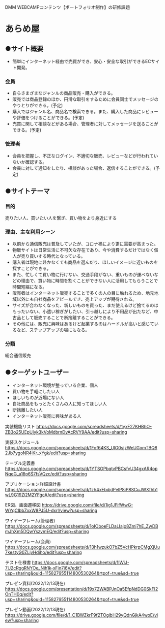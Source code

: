 DMM WEBCAMPコンテンツ【ポートフォリオ制作】の研修課題

# あらめ屋

## ●サイト概要
- 簡単にインターネット経由で売買ができ、安心・安全な取引ができるECサイト開発。

### 会員
- 自らさまざまなジャンルの商品販売・購入ができる。
- 販売では商品登録のほか、円滑な取引をするために会員同士でメッセージのやりとりができる。(予定)
- 購入ではジャンル名、商品名で検索できる。また、購入した商品にレビューや評価をつけることができる。(予定)
- 売買に関して相談などがある場合、管理者に対してメッセージを送ることができる。(予定)

### 管理者
- 会員を把握し、不正なログイン、不適切な販売、レビューなどが行われていないか確認する。
- 会員に対して通知をしたり、相談があった場合、返信することができる。(予定)

## ●サイトテーマ
### 目的
売りたい人、買いたい人を繋ぎ、買い物をより身近にする

### 理由、主な利用シーン
- 以前から通信販売は普及していたが、コロナ禍により更に需要が高まった。
- 物販サイトは日常生活に不可欠な存在であり、今や消費するだけではなく個人が売り買いする時代となっている。
- 購入者は現地に赴かなくても商品を選んだり、ほしいイメージに近いものを探すことができる。
- また、忙しくて買い物に行けない、交通手段がない、重いものが運べないなどの理由で、買い物に時間を割くことができない人に活用してもらうことで時間短縮になる。
- 販売者はインターネット販売することで多くの人の目に触れるため、地元地域以外にも自社商品をアピールでき、売上アップが期待される。
- サイズが合わなくなった、新しいものを買った、まだ使えるけど捨てるのはもったいない、小遣い稼ぎがしたい、引っ越しにより不用品が出たなど、中古品として販売することで断捨離することができる。
- その他には、販売に興味はあるけど起業するのはハードルが高いと感じているなど、ステップアップの場にもなる。

### 分類
総合通信販売

## ●ターゲットユーザー
- インターネット環境が整っている企業、個人
- 買い物を手軽にしたい人
- ほしいものが近場にない人
- 自社商品をもっとたくさんの人に知ってほしい人
- 断捨離したい人
- インターネット販売に興味がある人

実装機能リスト
https://docs.google.com/spreadsheets/d/1yxF27KHBhO-ZB3o25UEpUIyk3kVoMdbrnDyAcRVY9AA/edit?usp=sharing

実装スケジュール
https://docs.google.com/spreadsheets/d/1Fof64KS_UIG0sjzWeUGomTBQ82Jb7ygoNR4iKr_xYgk/edit?usp=sharing

テーブル定義書
https://docs.google.com/spreadsheets/d/1YTSOPbqtvPBCsfvU34gxAR4opNqeG_a18p6S7fsVQzc/edit?usp=sharing

アプリケーション詳細設計書
https://docs.google.com/spreadsheets/d/1zh4xEbdjdPelP8iP8SCuJWXfhb1wL9G19Zi2M2YFgcA/edit?usp=sharing

ER図、画面遷移図
https://drive.google.com/file/d/1ig1JFifWwG-WYqCIbbZxxW8PJ5U-dxrI/view?usp=sharing

ワイヤーフレーム(管理者)
https://docs.google.com/spreadsheets/d/1oIOboeFLDaLIajo8Zmj7hE_ZwDBmJhXm5DQwYszymEQ/edit?usp=sharing

ワイヤーフレーム(会員)
https://docs.google.com/spreadsheets/d/13h1wzukO7bZ5VcHPkrpCMgXjUu7kestyG0ZLjvHdiho/edit?usp=sharing

テスト仕様書
https://docs.google.com/spreadsheets/d/1lWiJ-7U2cRggRNYOe_Nih1k-xFin7i6V/edit?usp=sharing&ouid=115827655114800530264&rtpof=true&sd=true

プレゼン資料(2022/12/13現在)
https://docs.google.com/presentation/d/19x72WABPJnOa5EfpNdDG0SkFI2OnTH0q/edit?usp=sharing&ouid=115827655114800530264&rtpof=true&sd=true

プレゼン動画(2022/12/13現在)
https://drive.google.com/file/d/1_C1BWZkrF9f2TOgibH29yQdnGjkA4woE/view?usp=sharing
<!---->


